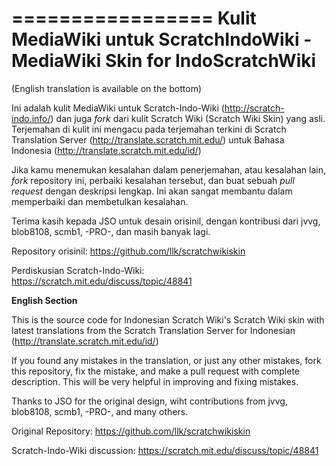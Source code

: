 =================
Kulit MediaWiki untuk ScratchIndoWiki - MediaWiki Skin for IndoScratchWiki
=================
(English translation is available on the bottom)

Ini adalah kulit MediaWiki untuk Scratch-Indo-Wiki (http://scratch-indo.info/) dan juga _fork_ dari kulit Scratch Wiki (Scratch Wiki Skin) yang asli. Terjemahan di kulit ini mengacu pada terjemahan terkini di Scratch Translation Server (http://translate.scratch.mit.edu/) untuk Bahasa Indonesia (http://translate.scratch.mit.edu/id/)

Jika kamu menemukan kesalahan dalam penerjemahan, atau kesalahan lain, _fork_ repository ini, perbaiki kesalahan tersebut, dan buat sebuah _pull request_ dengan deskripsi lengkap. Ini akan sangat membantu dalam memperbaiki dan membetulkan kesalahan.

Terima kasih kepada JSO untuk desain orisinil, dengan kontribusi dari jvvg, blob8108, scmb1, -PRO-, dan masih banyak lagi. 

Repository orisinil: https://github.com/llk/scratchwikiskin

Perdiskusian Scratch-Indo-Wiki: https://scratch.mit.edu/discuss/topic/48841

**English Section**

This is the source code for Indonesian Scratch Wiki's Scratch Wiki skin with latest translations from the Scratch Translation Server for Indonesian (http://translate.scratch.mit.edu/id/)

If you found any mistakes in the translation, or just any other mistakes, fork this repository, fix the mistake, and make a pull request with complete description. This will be very helpful in improving and fixing mistakes.

Thanks to JSO for the original design, wiht contributions from jvvg, blob8108, scmb1, -PRO-, and many others. 

Original Repository: https://github.com/llk/scratchwikiskin

Scratch-Indo-Wiki discussion: https://scratch.mit.edu/discuss/topic/48841


